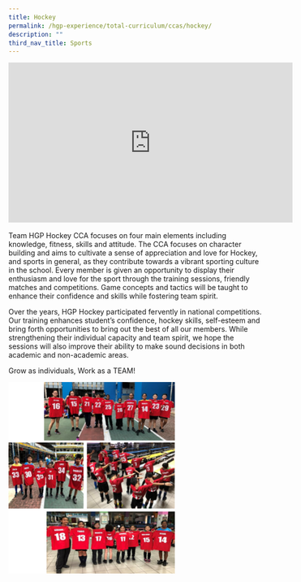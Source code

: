```yaml
---
title: Hockey
permalink: /hgp-experience/total-curriculum/ccas/hockey/
description: ""
third_nav_title: Sports
---
```


<iframe width="560" height="315" src="https://www.youtube.com/embed/SYltQjbw-yk" title="Hockey CCA Showcase" frameborder="0" allow="accelerometer; autoplay; clipboard-write; encrypted-media; gyroscope; picture-in-picture" allowfullscreen></iframe>
<p>Team HGP Hockey CCA focuses on four main elements including knowledge, fitness, skills and attitude. The CCA focuses on character building and aims to cultivate a sense of appreciation and love for Hockey, and sports in general, as they contribute towards a vibrant sporting culture in the school. Every member is given an opportunity to display their enthusiasm and love for the sport through the training sessions, friendly matches and competitions. Game concepts and tactics will be taught to enhance their confidence and skills while fostering team spirit.</p>
<p>Over the years, HGP Hockey participated fervently in national competitions. Our training enhances student&rsquo;s confidence, hockey skills, self-esteem and bring forth opportunities to bring out the best of all our members. While strengthening their individual capacity and team spirit, we hope the sessions will also improve their ability to make sound decisions in both academic and non-academic areas.</p>
<p>Grow as individuals, Work as a TEAM!</p>
<img style="width: 65%;" src="/images/hock.png">